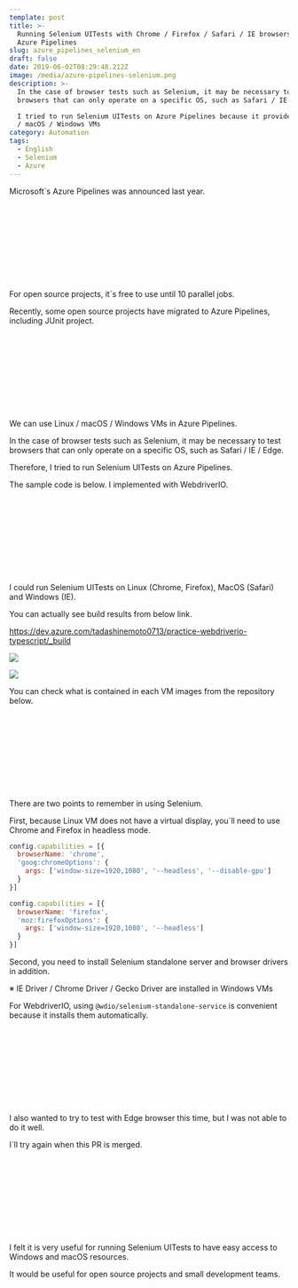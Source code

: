 ```yaml
---
template: post
title: >-
  Running Selenium UITests with Chrome / Firefox / Safari / IE browsers, using
  Azure Pipelines 
slug: azure_pipelines_selenium_en
draft: false
date: 2019-06-02T08:29:48.212Z
image: /media/azure-pipelines-selenium.png
description: >-
  In the case of browser tests such as Selenium, it may be necessary to test
  browsers that can only operate on a specific OS, such as Safari / IE / Edge.

  I tried to run Selenium UITests on Azure Pipelines because it provides  Linux
  / macOS / Windows VMs
category: Automation
tags:
  - English
  - Selenium
  - Azure
---
```

Microsoft`s Azure Pipelines was announced last year.

<div class="iframely-embed"><div class="iframely-responsive" style="height: 140px; padding-bottom: 0;"><a href="https://azure.microsoft.com/en-us/services/devops/pipelines/" data-iframely-url="//cdn.iframe.ly/api/iframe?url=https%3A%2F%2Fazure.microsoft.com%2Fen-us%2Fservices%2Fdevops%2Fpipelines%2F&key=b9fe832f5332a1c3e40cbe51810e08d3"></a></div></div>

For open source projects, it`s free to use until 10 parallel jobs.

Recently, some open source projects have migrated to Azure Pipelines, including JUnit project.

<div class="iframely-embed"><div class="iframely-responsive" style="height: 140px; padding-bottom: 0;"><a href="https://www.infoq.com/news/2019/03/junit-azure-pipelines/" data-iframely-url="//cdn.iframe.ly/api/iframe?url=https%3A%2F%2Fwww.infoq.com%2Fnews%2F2019%2F03%2Fjunit-azure-pipelines%2F&key=b9fe832f5332a1c3e40cbe51810e08d3"></a></div></div>

We can use Linux / macOS / Windows VMs in Azure Pipelines.
 
In the case of browser tests such as Selenium, it may be necessary to test browsers that can only operate on a specific OS, such as Safari / IE / Edge.

Therefore, I tried to run Selenium UITests on Azure Pipelines.

The sample code is below.  I implemented with WebdriverIO.


<div class="iframely-embed"><div class="iframely-responsive" style="height: 140px; padding-bottom: 0;"><a href="https://github.com/tadashi0713/practice-webdriverio-typescript" data-iframely-url="//cdn.iframe.ly/api/iframe?url=https%3A%2F%2Fgithub.com%2Ftadashi0713%2Fpractice-webdriverio-typescript&key=b9fe832f5332a1c3e40cbe51810e08d3"></a></div></div>

I could run Selenium UITests on Linux (Chrome, Firefox), MacOS (Safari) and Windows (IE).
 
You can actually see build results from below link.

https://dev.azure.com/tadashinemoto0713/practice-webdriverio-typescript/_build

![](/media/スクリーンショット-2019-05-26-17.50.46.png)

![](/media/スクリーンショット-2019-05-27-18.02.46.png)

You can check what is contained in each VM images from the repository below.

<div class="iframely-embed"><div class="iframely-responsive" style="height: 140px; padding-bottom: 0;"><a href="https://github.com/microsoft/azure-pipelines-image-generation" data-iframely-url="//cdn.iframe.ly/api/iframe?url=https%3A%2F%2Fgithub.com%2Fmicrosoft%2Fazure-pipelines-image-generation&key=b9fe832f5332a1c3e40cbe51810e08d3"></a></div></div>

There are two points to remember in using Selenium.
 
First, because Linux VM does not have a virtual display, you`ll need to use Chrome and Firefox in headless mode.

```javascript
config.capabilities = [{
  browserName: 'chrome',
  'goog:chromeOptions': {
    args: ['window-size=1920,1080', '--headless', '--disable-gpu']
  }
}]
```

```javascript
config.capabilities = [{
  browserName: 'firefox',
  'moz:firefoxOptions': {
    args: ['window-size=1920,1080', '--headless']
  }
}]
```

Second, you need to install Selenium standalone server and browser drivers in addition.
 
※ IE Driver / Chrome Driver / Gecko Driver are installed in Windows VMs

For WebdriverIO, using `@wdio/selenium-standalone-service` is convenient because it installs them automatically.

<div class="iframely-embed"><div class="iframely-responsive" style="height: 140px; padding-bottom: 0;"><a href="https://webdriver.io/index.html" data-iframely-url="//cdn.iframe.ly/api/iframe?url=https%3A%2F%2Fwebdriver.io%2Fdocs%2Fselenium-standalone-service.html&key=b9fe832f5332a1c3e40cbe51810e08d3"></a></div></div>

I also wanted to try to test with Edge browser this time, but I was not able to do it well. 
 
I`ll try again when this PR is merged.

<div class="iframely-embed"><div class="iframely-responsive" style="height: 140px; padding-bottom: 0;"><a href="https://github.com/microsoft/azure-pipelines-image-generation/pull/859" data-iframely-url="//cdn.iframe.ly/api/iframe?url=https%3A%2F%2Fgithub.com%2Fmicrosoft%2Fazure-pipelines-image-generation%2Fpull%2F859&key=b9fe832f5332a1c3e40cbe51810e08d3"></a></div></div>

I felt it is very useful for running Selenium UITests to have easy access to Windows and macOS resources.

It would be useful for open source projects and small development teams.

